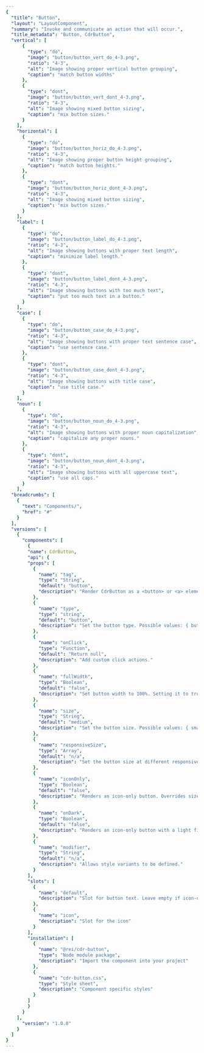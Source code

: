 ```yaml
---
{
  "title": "Button",
  "layout": "LayoutComponent",
  "summary": "Invoke and communicate an action that will occur.",
  "title_metadata": "Button, CdrButton",
  "vertical": [
      {
        "type": "do",
        "image": "button/button_vert_do_4-3.png",
        "ratio": "4-3",
        "alt": "Image showing proper vertical button grouping",
        "caption": "match button widths"
      },
      {
        "type": "dont",
        "image": "button/button_vert_dont_4-3.png",
        "ratio": "4-3",
        "alt": "Image showing mixed button sizing",
        "caption": "mix button sizes."
      }
    ],
    "horizontal": [
      {
        "type": "do",
        "image": "button/button_horiz_do_4-3.png",
        "ratio": "4-3",
        "alt": "Image showing proper button height grouping",
        "caption": "match button heights."
      },
      {
        "type": "dont",
        "image": "button/button_horiz_dont_4-3.png",
        "ratio": "4-3",
        "alt": "Image showing mixed button sizing",
        "caption": "mix button sizes."
      }
    ],
    "label": [
      {
        "type": "do",
        "image": "button/button_label_do_4-3.png",
        "ratio": "4-3",
        "alt": "Image showing buttons with proper text length",
        "caption": "minimize label length."
      },
      {
        "type": "dont",
        "image": "button/button_label_dont_4-3.png",
        "ratio": "4-3",
        "alt": "Image showing buttons with too much text",
        "caption": "put too much text in a button."
      }
    ],
    "case": [
      {
        "type": "do",
        "image": "button/button_case_do_4-3.png",
        "ratio": "4-3",
        "alt": "Image showing buttons with proper text sentence case",
        "caption": "use sentence case."
      },
      {
        "type": "dont",
        "image": "button/button_case_dont_4-3.png",
        "ratio": "4-3",
        "alt": "Image showing buttons with title case",
        "caption": "use title case."
      }
    ],
    "noun": [
      {
        "type": "do",
        "image": "button/button_noun_do_4-3.png",
        "ratio": "4-3",
        "alt": "Image showing buttons with proper noun capitalization",
        "caption": "capitalize any proper nouns."
      },
      {
        "type": "dont",
        "image": "button/button_noun_dont_4-3.png",
        "ratio": "4-3",
        "alt": "Image showing buttons with all uppercase text",
        "caption": "use all caps."
      }
    ],
  "breadcrumbs": [
    {
      "text": "Components/",
      "href": "#"
    }
  ],
  "versions": [
    {
      "components": [
        {
        "name": CdrButton,
        "api": {
        "props": [
          {
            "name": "tag",
            "type": "String",
            "default": "button",
            "description": "Render CdrButton as a <button> or <a> element. When using a value of a, this element renders as an anchor link. Possible values: { button, a }"
          },
          {
            "name": "type",
            "type": "string",
            "default": "button",
            "description": "Set the button type. Possible values: { button, submit, reset}"
          },
          {
            "name": "onClick",
            "type": "Function",
            "default": "Return null",
            "description": "Add custom click actions."
          },
          {
            "name": "fullWidth",
            "type": "Boolean",
            "default": "false",
            "description": "Set button width to 100%. Setting it to true will set the button width to 100% of the parent container. Use the full-width prop with the size prop to control top and bottom padding."
          },
          {
            "name": "size",
            "type": "String",
            "default": "medium",
            "description": "Set the button size. Possible values: { small, medium, large }"
          },
          {
            "name": "responsiveSize",
            "type": "Array",
            "default": "n/a",
            "description": "Set the button size at different responsive breakpoints. Breakpoints are expressed as t-shirt sizing with values: xs, sm, md, and lg. Example: [‘large@xs’, ‘small@lg’]"
          },
          {
            "name": "iconOnly",
            "type": "Boolean",
            "default": "false",
            "description": "Renders an icon-only button. Overrides size and responsiveSize props."
          },
          {
            "name": "onDark",
            "type": "Boolean",
            "default": "false",
            "description": "Renders an icon-only button with a light fill color for use on dark backgrounds. iconOnly must also be true."
          },
          {
            "name": "modifier",
            "type": "String",
            "default": "n/a",
            "description": "Allows style variants to be defined."
          }                          
        ],
        "slots": [
          {
            "name": "default",
            "description": "Slot for button text. Leave empty if icon-only"
          },
          {
            "name": "icon",
            "description": "Slot for the icon"
          }
        ],
        "installation": [
          {
            "name": "@rei/cdr-button",
            "type": "Node module package",
            "description": "Import the component into your project"
          },
          {
            "name": "cdr-button.css",
            "type": "Style sheet",
            "description": "Component specific styles"
          }
        ]
        }
      }
    ],
      "version": "1.0.0"
    }
  ]
}
---
```


<cdr-doc-tabs>
<template slot="Overview">
<cdr-doc-table-of-contents-shell tab-name="Overview">

## Primary

Use primary buttons for actions to complete a task or move forward in a process such as &quot;Add to cart.&quot; There is only 1 primary action per major page section.

<cdr-doc-example-code-pair repository-href="https://github.com/rei/rei-cedar/tree/18.07.2/src/components/button" sandbox-href="https://codesandbox.io/s/wk2o3k9qwk" >

```html
  <cdr-button>Add to cart</cdr-button>
```

</cdr-doc-example-code-pair>



## Secondary

Use secondary buttons for all actions that do not move the user to the next step or are additional user actions such as &quot;Add to wish list&quot; or &quot;Find a campout near you.&quot;

<cdr-doc-example-code-pair repository-href="https://github.com/rei/rei-cedar/tree/18.07.2/src/components/button" sandbox-href="https://codesandbox.io/s/wk2o3k9qwk" >

```html
  <cdr-button class="cdr-button--secondary">Add to wish list</cdr-button>
```

</cdr-doc-example-code-pair>

## Text and Icon

Pair an icon with text to improve recognition about an object or action.

<cdr-doc-example-code-pair repository-href="https://github.com/rei/rei-cedar/tree/18.07.2/src/components/button" sandbox-href="https://codesandbox.io/s/wk2o3k9qwk" >

```html
  <div>
    <cdr-icon-sprite />
    <cdr-button
          modifier="secondary"
          >
          <template name="icon">
            <cdr-icon
              use="#play-stroke"
              class="cdr-button__icon"
              modifier="inherit-color"
            />
          </template>
          Play video
    </cdr-button>
  </div>
```

</cdr-doc-example-code-pair>

## Icon Only

Use to visually communicate an object or action in limited space. Include alternative text to describe what button does.

<cdr-doc-example-code-pair :background-toggle="false" repository-href="https://github.com/rei/rei-cedar/tree/18.07.2/src/components/button" sandbox-href="https://codesandbox.io/s/wk2o3k9qwk" >

```html
  <div>
    <cdr-icon-sprite />
    <cdr-button
          :icon-only="true"
          aria-label="More information about icon"
        >
          <template name="icon">
            <cdr-icon
              class="cdr-button__icon"
              use="#question-fill"
              modifier="inherit-color"
          />
          </template>

    </cdr-button>
  </div>
```

</cdr-doc-example-code-pair>

## Sizing

Change the button size based on where button is used. Default size is medium. Small is used for supplemental user actions such as product comparison or filter. Large is used for &quot;Add to cart&quot; on product pages or Call to Action.

<cdr-doc-example-code-pair :background-toggle="false" repository-href="https://github.com/rei/rei-cedar/tree/18.07.2/src/components/button" sandbox-href="https://codesandbox.io/s/wk2o3k9qwk" >

```html
    <div>
      <cdr-button size="small">Add to cart</cdr-button>
      <cdr-button>Add to cart</cdr-button>
      <cdr-button size="large">Add to cart</cdr-button>
    </div>
```

</cdr-doc-example-code-pair>

</cdr-doc-table-of-contents-shell>
</template>

<template slot="Design Guidelines">
  <cdr-doc-table-of-contents-shell
    tab-name="Design Guidelines"
    :appended-nav-items="[
      {
        text: 'Related Components'
      },
      {
        text: 'Call to Action buttons',
        href: '#'
      },
      {
        text: 'Toggle buttons',
        href: '#'
      },
      {
        text: 'Button groups',
        href: '#'
      }
    ]">
    <cdr-doc-alert/>

## Use When

- Triggering an action  
- Enabling a “final” action  
- Progressing or regressing a user through a step in a flow
- Submitting requested information  
- Confirming the completion of a flow or cancelling out of it

### Don't use when

- Navigating to another page on a site
- Taking users to a different part within the same page. Instead, use [Links](/components/link) component

## Foundations

- Change the button size when:
  - Medium - default size
  - Small - for supplemental user actions such as product comparison or filter on product pages
  - Large - XS grid with full breakpoint width; in mobile version. Also, for &quot;Add to cart&quot; on product pages or Call to Action on campaign pages
- When stacking buttons vertically:
  - Align left borders
  - Display all with the same width
  - Separate each by stack-1-x spacing
  <cdr-img :src="$withBase(`/button/Spec__Button_Vertical_Spacing_16-4.png`)"/>
- When arranging buttons horizontally:
  - Align top borders
  - Display all with the same height
  - Separate each by standard inline-1-x spacing
  <cdr-img :src="$withBase(`/button/Spec__Button_Horizontal_Spacing_16-9.png`)"/>
- When grouping buttons, match button sizes either horizontally or vertically

<do-dont :examples="$page.frontmatter.vertical" />

<do-dont :examples="$page.frontmatter.horizontal" />

## Content

  - Clearly and concisely label with 1–3 words and fewer than 20 characters, including spaces
  <do-dont :examples="$page.frontmatter.label" />
  - Start with a verb, if possible. Labels must be action-oriented and set expectations for what the user will see next
  - Never repeat the context of a label when the context is already clear. For example, for a &quot;Save&quot; button, do not expand to &quot;Save Account Information&quot;
  - Use sentence case, not all caps, title caps or all lowercase
  <do-dont :examples="$page.frontmatter.case" />
  <do-dont :examples="$page.frontmatter.noun" />

## Behavior

### Choosing a Button or Link

- When making decisions about using this component styled as a link or a button, consider the following:

| **Links**                                                                                           | **Buttons**                                                                          |
| --------------------------------------------------------------------------------------------------- | ------------------------------------------------------------------------------------ |
| Answers the question, "Where can I go"                                                              | Answers the question, "What can I do"                                                |
| Search engine crawlers can follow anchors for links (`<a>`)                                         | Search engine crawlers **cannot** follow links that are submitted by input or button |
| Default keyboard behavior is triggered using the `Enter` key                                          | Default keyboard behavior is triggered using the `Space` or `Enter` key                  |
| **Cannot be disabled** like buttons but can be made inert with tabindex="-1" and aria-hidden="true" | Can be disabled with disabled attribute                                              |

- Apply the following use cases when deciding when to use links as anchors or buttons:

| **Links**                                                                                           | **Buttons**                                                                          |
| --------------------------------------------------------------------------------------------------- | ------------------------------------------------------------------------------------ |
| Navigating user to a new page or view                                                               | Toggling a display to full screen                                                    |
| Changing the URL                                                                                    | Opening a modal window                                                               |
| Causing a browser redraw/refresh                                                                    | Triggering a popup menu                                                              |
| Supporting internal page jumps                                                                      | Can be disabled with disabled attribute                                              |

## Accessibility

  - For icon-only buttons, provide aria-label text that describes what the button does.
  - Apply keyboard interaction patterns as described on [REI universal design and accessibility: Buttons](https://confluence.rei.com/display/accessibility/Buttons)
  - This component has no specific WCAG compliance attributes built into the control. It is possible to define this component as a link or button. Both types can:
    - Receive keyboard focus by default
    - Enable states: Focus, Hover, and Active

## Resources

  - [CDS UI Toolkit](/getting-started/as-a-designer/)
  - WebAIM: [Keyboard Accessibility](https://webaim.org/techniques/keyboard/)
  - Web Accessibility Guidelines v1.0 (Carnegie Museum of Pittsburgh): [SVG](http://web-accessibility.carnegiemuseums.org/code/svg/)
  - WebAIM [WCAG 2.0 Checklist](https://webaim.org/standards/wcag/checklist)

  </cdr-doc-table-of-contents-shell>
</template>

<template slot="API">
<cdr-doc-table-of-contents-shell>

### Properties

<cdr-doc-api type="prop" :api-data="$page.frontmatter.versions[0].components[0].api.props" />

## Slots

<cdr-doc-api type="slot" :api-data="$page.frontmatter.versions[0].components[0].api.slots" />

## Modifiers

Following are modifiers for `cdrButton` component:

- Secondary

## Installation

Resources are available within the [cdr-button package:](https://www.npmjs.com/search?q=cdr-button)

<cdr-doc-api type="installation" />

- Component: `@rei/cdr-button`
- Component styles: `cdr-button.css`

To incorporate the required assets for a component, use the following steps:

### 1. Install using NPM

Install the `cdr-button` package using `npm` in your terminal:

_Terminal_

```terminal
    npm i -s @rei/cdr-button
```

### 2. Import dependencies

_main.js_

```javascript
// import your required css.
import "@rei/cdr-link/dist/cdr-button.css";
```

### 3. Add component to a template

In this example we’ll create a medium-sized primary button, which is the default.

_local.vue_

```vue
<template>
  <cdr-button
    type="button"
  >
    Add to cart
  </cdr-button>
</template>

<script>
import { CdrButton } from '@rei/cdr-button';
export default {
  ...
  components: {
     CdrButton  
  }
}
</script>
```

## Usage

### Size, responsive size, and full-width sizing props

The below example uses both the `size` and `responsive-size` props. This button’s size is small, but it will become a large button at the `xs` and `sm` breakpoints.

```vue
<template>
  <cdr-button
    size="small"
    :responsive-size="[‘large@xs’, ‘large@sm’]"
  >
    Add to cart
  </cdr-button>
</template>
```

### Composing with icons

`cdr-button` can be used with the icon component from the @rei/cdr-icon package.

### Text and Icon

To scale Cedar icons appropriately, include the `cdr-button__icon` class with any icon component. The `size` prop scales both the icon and button.

In the below example, a Download button is rendered as a button with icon and text using `cdr-icon` and the icon sprite.

```vue
<template>
  <cdr-button>
    <template name="icon">
      <cdr-icon
        class="cdr-button__icon"
        use="#download"
      />
    </template>
    Download
  </cdr-button>
</template>

<script>
import { CdrButton } from '@rei/cdr-button';
import { CdrIcon } from '@rei/cdr-icon;
export default {
  ...
  components: {
     CdrButton,
     CdrIcon,  
  }
}
</script>
```

### Icon Only

Use the following props to modify `cdr-button`:

- Default slot must be empty. If text is present in default slot, the text will render  
- `Size` prop is disable when `icon-only` prop is true
- For the SVG files:
  - If the `fill` color is dark, assign true to the `on-dark` prop
  - `On-dark` prop only works if `icon-only` prop is also true
- Add `aria-label` text to describe the button’s action when clicked or tapped

```vue
<template>
  <cdr-button
    :icon-only="true"
    :on-dark="true"
    aria-label="Complete this step"
  >
    <template name="icon">
      <icon-check-lg class="cdr-button__icon" />
    </template>
  </cdr-button>
</template>
```

### Click Actions

Use the `on-click` prop to attach custom actions and event handling.

```vue
<template>
  <cdr-button
    :on-click="greet"
  >
    Greet
  </cdr-button>
</template>

<script>
export default {
  ...
  methods: {
    greet() {
      console.log(‘Hello there’);
    }
  }
}
</script>
```

### CdrCloseButton & CdrPlayButton

The cdr-button package includes two specific icon-only variants. CdrCloseButton and CdrPlayButton include their respective icons and aria-label text for accessibility.

```vue
<template>
  <cdr-close-button />
</template>

<script>
import { CdrCloseButton } from '@rei/cdr-button';

export default {
  ...
  components: {
     CdrCloseButton  
  }
}
</script>
```

## Accessibility

- Cdr-button renders as a button or anchor:
  - Select the semantically correct element, which will ensure that screen readers have correct instructions for how to interact with the component
  - Use cdr-link to make a button that looks like a link
  - Do not use div or input elements
- Do not add role=”button” to cdr-button
- Icon-only buttons require aria-label text since only the icon is visible

</cdr-doc-table-of-contents-shell>
</template>

<template slot="History">

## 1.0.0

### What's new

**CdrButton** component:

- Renders using an anchor or button element
- Includes secondary button style
- Supports small, medium, large, responsive, and full-width sizes
- Works with cdr-icon for icons in buttons and icon-only buttons
- Cdr-button package includes Cdr-close-button and Cdr-play-button components

Git commit reference [(1531860)](https://github.com/rei/rei-cedar/pull/436/commits/15318606570811a6d53549a5335e0943a3463971)

</template>
</cdr-doc-tabs>
